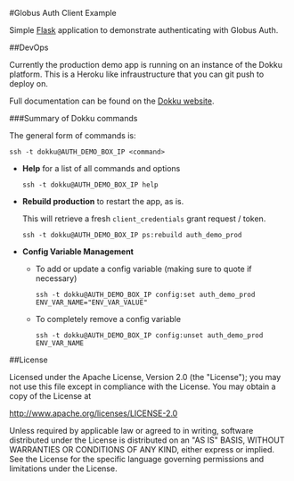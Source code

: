 #Globus Auth Client Example

Simple [Flask](http://flask.pocoo.org/) application to demonstrate
authenticating with Globus Auth.

##DevOps

Currently the production demo app is running on an instance of the Dokku
platform. This is a Heroku like infraustructure that you can git push to deploy
on.

Full documentation can be found on the [Dokku website](http://progrium.viewdocs.io/dokku/).

###Summary of Dokku commands

The general form of commands is:

```
ssh -t dokku@AUTH_DEMO_BOX_IP <command>
```

- **Help** for a list of all commands and options

    ```
    ssh -t dokku@AUTH_DEMO_BOX_IP help
    ```

- **Rebuild production** to restart the app, as is.

    This will retrieve a fresh `client_credentials` grant request / token.

    ```
    ssh -t dokku@AUTH_DEMO_BOX_IP ps:rebuild auth_demo_prod
    ```

- **Config Variable Management**

    - To add or update a config variable (making sure to quote if necessary)

        ```
        ssh -t dokku@AUTH_DEMO_BOX_IP config:set auth_demo_prod ENV_VAR_NAME="ENV_VAR_VALUE"
        ```

    - To completely remove a config variable

        ```
        ssh -t dokku@AUTH_DEMO_BOX_IP config:unset auth_demo_prod ENV_VAR_NAME
        ```


##License

Licensed under the Apache License, Version 2.0 (the "License"); you may not use this file except in compliance with the License. You may obtain a copy of the License at

http://www.apache.org/licenses/LICENSE-2.0

Unless required by applicable law or agreed to in writing, software distributed under the License is distributed on an "AS IS" BASIS, WITHOUT WARRANTIES OR CONDITIONS OF ANY KIND, either express or implied. See the License for the specific language governing permissions and limitations under the License.
